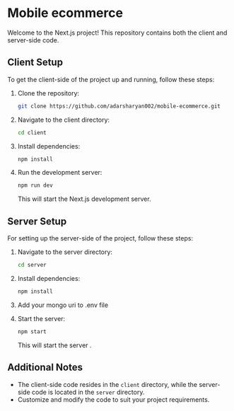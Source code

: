 # Mobile ecommerce

Welcome to the Next.js project! This repository contains both the client and server-side code.

## Client Setup

To get the client-side of the project up and running, follow these steps:

1. Clone the repository:
    ```bash
    git clone https://github.com/adarsharyan002/mobile-ecommerce.git
    ```
    

2. Navigate to the client directory:
    ```bash
    cd client
    ```

3. Install dependencies:
    ```bash
    npm install
    ```

4. Run the development server:
    ```bash
    npm run dev
    ```
    This will start the Next.js development server.

## Server Setup

For setting up the server-side of the project, follow these steps:

1. Navigate to the server directory:
    ```bash
    cd server
    ```

2. Install dependencies:
    ```bash
    npm install
    ```
3. Add your mongo uri to .env file
4. Start the server:
    ```bash
    npm start
    ```
    This will start the server .

## Additional Notes

- The client-side code resides in the `client` directory, while the server-side code is located in the `server` directory.
- Customize and modify the code to suit your project requirements.


